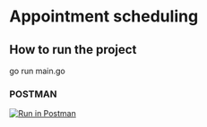 # Appointment scheduling

## How to run the project
go run main.go

### POSTMAN
[![Run in Postman](https://run.pstmn.io/button.svg)](https://app.getpostman.com/run-collection/01fb91988aa1784b8aa7)